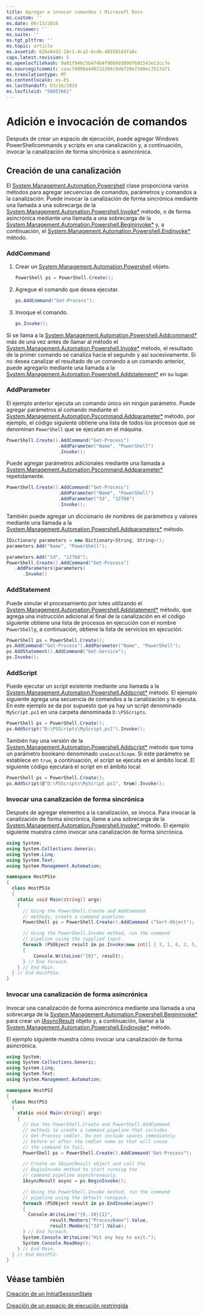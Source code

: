 ```yaml
---
title: Agregar e invocar comandos | Microsoft Docs
ms.custom: ''
ms.date: 09/13/2016
ms.reviewer: ''
ms.suite: ''
ms.tgt_pltfrm: ''
ms.topic: article
ms.assetid: 62be8432-28c1-4ca2-bcdb-d0350163fa8c
caps.latest.revision: 5
ms.openlocfilehash: 9a01f948c5b474b4f9068030907601543e13cc7e
ms.sourcegitcommit: caac7d098a448232304c9d6728e7340ec7517a71
ms.translationtype: MT
ms.contentlocale: es-ES
ms.lasthandoff: 03/16/2019
ms.locfileid: "58057661"
---
```

# <a name="adding-and-invoking-commands"></a>Adición e invocación de comandos

Después de crear un espacio de ejecución, puede agregar Windows PowerShellcommands y scripts en una canalización y, a continuación, invocar la canalización de forma sincrónica o asincrónica.

## <a name="creating-a-pipeline"></a>Creación de una canalización

 El [System.Management.Automation.Powershell](/dotnet/api/system.management.automation.powershell) clase proporciona varios métodos para agregar secuencias de comandos, parámetros y comandos a la canalización. Puede invocar la canalización de forma sincrónica mediante una llamada a una sobrecarga de la [System.Management.Automation.Powershell.Invoke*](/dotnet/api/System.Management.Automation.PowerShell.Invoke) método, o de forma asincrónica mediante una llamada a una sobrecarga de la [ System.Management.Automation.Powershell.Begininvoke*](/dotnet/api/System.Management.Automation.PowerShell.BeginInvoke) y, a continuación, el [System.Management.Automation.Powershell.Endinvoke*](/dotnet/api/System.Management.Automation.PowerShell.EndInvoke) método.

### <a name="addcommand"></a>AddCommand

1. Crear un [System.Management.Automation.Powershell](/dotnet/api/system.management.automation.powershell) objeto.

   ```csharp
   PowerShell ps = PowerShell.Create();
   ```

2. Agregue el comando que desea ejecutar.

   ```csharp
   ps.AddCommand("Get-Process");
   ```

3. Invoque el comando.

   ```csharp
   ps.Invoke();
   ```

 Si se llama a la [System.Management.Automation.Powershell.Addcommand*](/dotnet/api/System.Management.Automation.PowerShell.AddCommand) más de una vez antes de llamar al método el [System.Management.Automation.Powershell.Invoke*](/dotnet/api/System.Management.Automation.PowerShell.Invoke) método, el resultado de la primer comando se canaliza hacia el segundo y así sucesivamente. Si no desea canalizar el resultado de un comando a un comando anterior, puede agregarlo mediante una llamada a la [System.Management.Automation.Powershell.Addstatement*](/dotnet/api/System.Management.Automation.PowerShell.AddStatement) en su lugar.

### <a name="addparameter"></a>AddParameter

 El ejemplo anterior ejecuta un comando único sin ningún parámetro. Puede agregar parámetros al comando mediante el [System.Management.Automation.Pscommand.Addparameter*](/dotnet/api/System.Management.Automation.PSCommand.AddParameter) método, por ejemplo, el código siguiente obtiene una lista de todos los procesos que se denominan `PowerShell` que se ejecutan en el máquina.

```csharp
PowerShell.Create().AddCommand("Get-Process")
                   .AddParameter("Name", "PowerShell")
                   .Invoke();
```

 Puede agregar parámetros adicionales mediante una llamada a [System.Management.Automation.Pscommand.Addparameter*](/dotnet/api/System.Management.Automation.PSCommand.AddParameter) repetidamente.

```csharp
PowerShell.Create().AddCommand("Get-Process")
                   .AddParameter("Name", "PowerShell")
                   .AddParameter("Id", "12768")
                   .Invoke();
```

 También puede agregar un diccionario de nombres de parámetros y valores mediante una llamada a la [System.Management.Automation.Powershell.Addparameters*](/dotnet/api/System.Management.Automation.PowerShell.AddParameters) método.

```csharp
IDictionary parameters = new Dictionary<String, String>();
parameters.Add("Name", "PowerShell");

parameters.Add("Id", "12768");
PowerShell.Create().AddCommand("Get-Process")
   .AddParameters(parameters)
      .Invoke()

```

### <a name="addstatement"></a>AddStatement

 Puede simular el procesamiento por lotes utilizando el [System.Management.Automation.Powershell.Addstatement*](/dotnet/api/System.Management.Automation.PowerShell.AddStatement) método, que agrega una instrucción adicional al final de la canalización en el código siguiente obtiene una lista de procesos en ejecución con el nombre `PowerShell`y, a continuación, obtiene la lista de servicios en ejecución.

```csharp
PowerShell ps = PowerShell.Create();
ps.AddCommand("Get-Process").AddParameter("Name", "PowerShell");
ps.AddStatement().AddCommand("Get-Service");
ps.Invoke();
```

### <a name="addscript"></a>AddScript

 Puede ejecutar un script existente mediante una llamada a la [System.Management.Automation.Powershell.Addscript*](/dotnet/api/System.Management.Automation.PowerShell.AddScript) método. El ejemplo siguiente agrega una secuencia de comandos a la canalización y lo ejecuta. En este ejemplo se da por supuesto que ya hay un script denominado `MyScript.ps1` en una carpeta denominada `D:\PSScripts`.

```csharp
PowerShell ps = PowerShell.Create();
ps.AddScript("D:\PSScripts\MyScript.ps1").Invoke();
```

 También hay una versión de la [System.Management.Automation.Powershell.Addscript*](/dotnet/api/System.Management.Automation.PowerShell.AddScript) método que toma un parámetro booleano denominado `useLocalScope`. Si este parámetro se establece en `true`, a continuación, el script se ejecuta en el ámbito local. El siguiente código ejecutará el script en el ámbito local.

```csharp
PowerShell ps = PowerShell.Create();
ps.AddScript(@"D:\PSScripts\MyScript.ps1", true).Invoke();
```

### <a name="invoking-a-pipeline-synchronously"></a>Invocar una canalización de forma sincrónica

 Después de agregar elementos a la canalización, se invoca. Para invocar la canalización de forma sincrónica, llame a una sobrecarga de la [System.Management.Automation.Powershell.Invoke*](/dotnet/api/System.Management.Automation.PowerShell.Invoke) método. El ejemplo siguiente muestra cómo invocar una canalización de forma sincrónica.

```csharp
using System;
using System.Collections.Generic;
using System.Linq;
using System.Text;
using System.Management.Automation;

namespace HostPS1e
{
  class HostPS1e
  {
    static void Main(string[] args)
    {
      // Using the PowerShell.Create and AddCommand
      // methods, create a command pipeline.
      PowerShell ps = PowerShell.Create().AddCommand ("Sort-Object");

      // Using the PowerShell.Invoke method, run the command
      // pipeline using the supplied input.
      foreach (PSObject result in ps.Invoke(new int[] { 3, 1, 6, 2, 5, 4 }))
      {
          Console.WriteLine("{0}", result);
      } // End foreach.
    } // End Main.
  } // End HostPS1e.
}
```

### <a name="invoking-a-pipeline-asynchronously"></a>Invocar una canalización de forma asincrónica

 Invocar una canalización de forma asincrónica mediante una llamada a una sobrecarga de la [System.Management.Automation.Powershell.Begininvoke*](/dotnet/api/System.Management.Automation.PowerShell.BeginInvoke) para crear un [IAsyncResult](http://msdn.microsoft.com/library/system.iasyncresult\(v=vs.110\).aspx) objeto y, a continuación, llamar a la [ System.Management.Automation.Powershell.Endinvoke*](/dotnet/api/System.Management.Automation.PowerShell.EndInvoke) método.

 El ejemplo siguiente muestra cómo invocar una canalización de forma asincrónica.

```csharp
using System;
using System.Collections.Generic;
using System.Linq;
using System.Text;
using System.Management.Automation;

namespace HostPS3
{
  class HostPS3
  {
    static void Main(string[] args)
    {
      // Use the PowerShell.Create and PowerShell.AddCommand
      // methods to create a command pipeline that includes
      // Get-Process cmdlet. Do not include spaces immediately
      // before or after the cmdlet name as that will cause
      // the command to fail.
      PowerShell ps = PowerShell.Create().AddCommand("Get-Process");

      // Create an IAsyncResult object and call the
      // BeginInvoke method to start running the
      // command pipeline asynchronously.
      IAsyncResult async = ps.BeginInvoke();

      // Using the PowerShell.Invoke method, run the command
      // pipeline using the default runspace.
      foreach (PSObject result in ps.EndInvoke(async))
      {
        Console.WriteLine("{0,-20}{1}",
                result.Members["ProcessName"].Value,
                result.Members["Id"].Value);
      } // End foreach.
      System.Console.WriteLine("Hit any key to exit.");
      System.Console.ReadKey();
    } // End Main.
  } // End HostPS3.
}
```

## <a name="see-also"></a>Véase también

 [Creación de un InitialSessionState](./creating-an-initialsessionstate.md)

 [Creación de un espacio de ejecución restringida](./creating-a-constrained-runspace.md)
